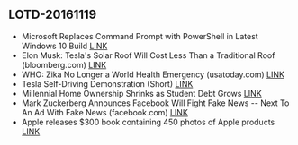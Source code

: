 ## LOTD-20161119

- Microsoft Replaces Command Prompt with PowerShell in Latest Windows 10 Build [LINK](http://news.softpedia.com/news/microsoft-replaces-command-prompt-with-powershell-in-latest-windows-10-build-510328.shtml)
-  Elon Musk: Tesla's Solar Roof Will Cost Less Than a Traditional Roof  (bloomberg.com)  [LINK](https://news.slashdot.org/story/16/11/18/0523211/elon-musk-teslas-solar-roof-will-cost-less-than-a-traditional-roof)
-  WHO: Zika No Longer a World Health Emergency  (usatoday.com)  [LINK](https://science.slashdot.org/story/16/11/18/2029212/who-zika-no-longer-a-world-health-emergency)
-  Tesla Self-Driving Demonstration (Short) [LINK](https://www.tesla.com/en_GB/videos/autopilot-self-driving-hardware-neighborhood-short)
- Millennial Home Ownership Shrinks as Student Debt Grows [LINK](http://financeography.com/millennial-home-ownership-shrinks-as-student-debt-grows/)
- Mark Zuckerberg Announces Facebook Will Fight Fake News -- Next To An Ad With Fake News  (facebook.com)  [LINK](https://news.slashdot.org/story/16/11/19/1834205/mark-zuckerberg-announces-facebook-will-fight-fake-news----next-to-an-ad-with-fake-news)
- Apple releases $300 book containing 450 photos of Apple products [LINK](http://www.theverge.com/2016/11/15/13635788/apple-coffee-table-book-products-images)

